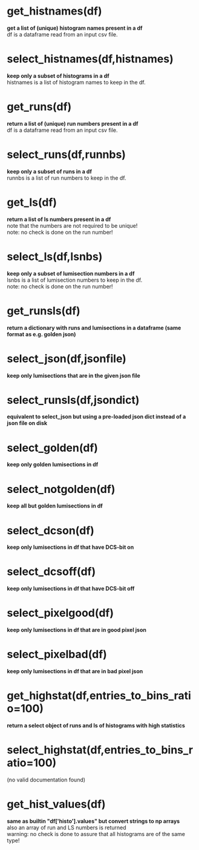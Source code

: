 # get_histnames(df)  
**get a list of (unique) histogram names present in a df**  
df is a dataframe read from an input csv file.  
  
# select_histnames(df,histnames)  
**keep only a subset of histograms in a df**  
histnames is a list of histogram names to keep in the df.  
  
# get_runs(df)  
**return a list of (unique) run numbers present in a df**  
df is a dataframe read from an input csv file.  
  
# select_runs(df,runnbs)  
**keep only a subset of runs in a df**  
runnbs is a list of run numbers to keep in the df.  
  
# get_ls(df)  
**return a list of ls numbers present in a df**  
note that the numbers are not required to be unique!  
note: no check is done on the run number!  
  
# select_ls(df,lsnbs)  
**keep only a subset of lumisection numbers in a df**  
lsnbs is a list of lumisection numbers to keep in the df.  
note: no check is done on the run number!  
  
# get_runsls(df)  
**return a dictionary with runs and lumisections in a dataframe (same format as e.g. golden json)**  
  
# select_json(df,jsonfile)  
**keep only lumisections that are in the given json file**  
  
# select_runsls(df,jsondict)  
**equivalent to select_json but using a pre-loaded json dict instead of a json file on disk**  
  
# select_golden(df)  
**keep only golden lumisections in df**  
  
# select_notgolden(df)  
**keep all but golden lumisections in df**  
  
# select_dcson(df)  
**keep only lumisections in df that have DCS-bit on**  
  
# select_dcsoff(df)  
**keep only lumisections in df that have DCS-bit off**  
  
# select_pixelgood(df)  
**keep only lumisections in df that are in good pixel json**  
  
# select_pixelbad(df)  
**keep only lumisections in df that are in bad pixel json**  
  
# get_highstat(df,entries_to_bins_ratio=100)  
**return a select object of runs and ls of histograms with high statistics**  
  
# select_highstat(df,entries_to_bins_ratio=100)  
(no valid documentation found)  
  
# get_hist_values(df)  
**same as builtin "df['histo'].values" but convert strings to np arrays**  
also an array of run and LS numbers is returned  
warning: no check is done to assure that all histograms are of the same type!  
  
